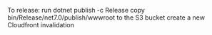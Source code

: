 To release:
run dotnet publish -c Release
copy bin/Release/net7.0/publish/wwwroot to the S3 bucket
create a new Cloudfront invalidation